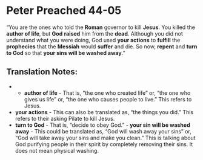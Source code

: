 Peter Preached 44-05
======================


“You are the ones who told the **Roman** governor to kill **Jesus**. You
killed the **author of life**, but **God** **raised** him from the
**dead**. Although you did not understand what you were doing, God used
**your actions** to **fulfill** the **prophecies** that the **Messiah**
would **suffer** and die. So now, **repent** and **turn to God** so that
**your sins will be washed away**.”

Translation Notes:
------------------

- -   **author of life** - That is, “the one who created life” or,
“the
    one who gives us life” or, “the one who causes people to live.”
    This refers to Jesus.
-   **your actions** - This can also be translated as, “the things you
    did.” This refers to their asking Pilate to kill Jesus.
-   **turn to God** - That is, “decide to obey God.” -   **your sin
will be washed away** - This could be translated as, “God
    will wash away your sins” or, “God will take away your sins and
    make you clean.” This is talking about God purifying people in
    their spirit by completely removing their sins. It does not mean
    physical washing.

